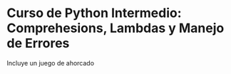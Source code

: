 
# Curso de Python Intermedio: Comprehesions, Lambdas y Manejo de Errores

Incluye un juego de ahorcado
